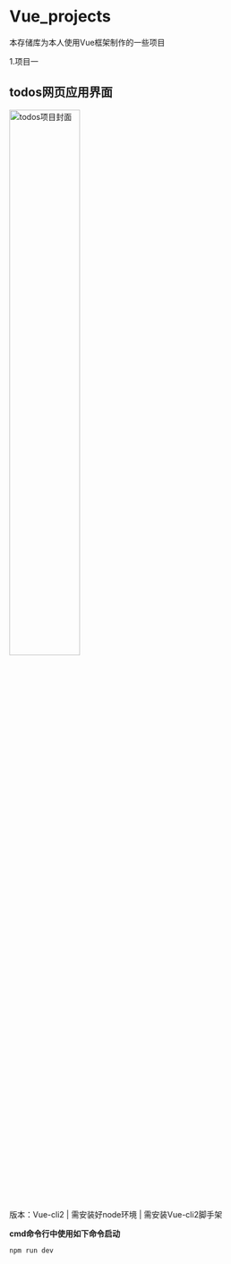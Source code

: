 # Vue_projects
本存储库为本人使用Vue框架制作的一些项目

1.项目一
<div>
<h2>todos网页应用界面</h2>
<img src="https://csgduanzhou-pic.oss-cn-shenzhen.aliyuncs.com/my_self/todos_cover.png" style="width:50%;height:50%" alt='todos项目封面'>
</div>

版本：Vue-cli2 | 需安装好node环境 | 需安装Vue-cli2脚手架

**cmd命令行中使用如下命令启动**
```
npm run dev
```


